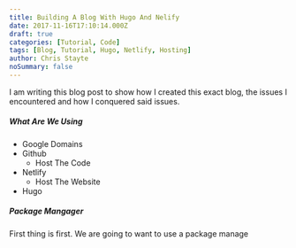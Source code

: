 ```yaml
---
title: Building A Blog With Hugo And Nelify
date: 2017-11-16T17:10:14.000Z
draft: true
categories: [Tutorial, Code]
tags: [Blog, Tutorial, Hugo, Netlify, Hosting]
author: Chris Stayte
noSummary: false
---
```

I am writing this blog post to show how I created this exact blog, the issues I encountered and how I conquered said issues.

<!--more-->

##### What Are We Using

- Google Domains
- Github
    - Host The Code
- Netlify
    - Host The Website
- Hugo

##### Package Mangager

First thing is first. We are going to want to use a package manage